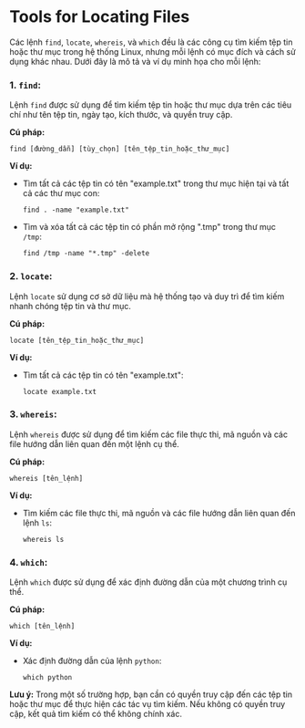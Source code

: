 # Tools for Locating Files

Các lệnh `find`, `locate`, `whereis`, và `which` đều là các công cụ tìm kiếm tệp tin hoặc thư mục trong hệ thống Linux, nhưng mỗi lệnh có mục đích và cách sử dụng khác nhau. Dưới đây là mô tả và ví dụ minh họa cho mỗi lệnh:

### 1. `find`:

Lệnh `find` được sử dụng để tìm kiếm tệp tin hoặc thư mục dựa trên các tiêu chí như tên tệp tin, ngày tạo, kích thước, và quyền truy cập.

**Cú pháp:**
```
find [đường_dẫn] [tùy_chọn] [tên_tệp_tin_hoặc_thư_mục]
```

**Ví dụ:**
- Tìm tất cả các tệp tin có tên "example.txt" trong thư mục hiện tại và tất cả các thư mục con:
  ```
  find . -name "example.txt"
  ```
- Tìm và xóa tất cả các tệp tin có phần mở rộng ".tmp" trong thư mục `/tmp`:
  ```
  find /tmp -name "*.tmp" -delete
  ```

### 2. `locate`:

Lệnh `locate` sử dụng cơ sở dữ liệu mà hệ thống tạo và duy trì để tìm kiếm nhanh chóng tệp tin và thư mục.

**Cú pháp:**
```
locate [tên_tệp_tin_hoặc_thư_mục]
```

**Ví dụ:**
- Tìm tất cả các tệp tin có tên "example.txt":
  ```
  locate example.txt
  ```

### 3. `whereis`:

Lệnh `whereis` được sử dụng để tìm kiếm các file thực thi, mã nguồn và các file hướng dẫn liên quan đến một lệnh cụ thể.

**Cú pháp:**
```
whereis [tên_lệnh]
```

**Ví dụ:**
- Tìm kiếm các file thực thi, mã nguồn và các file hướng dẫn liên quan đến lệnh `ls`:
  ```
  whereis ls
  ```

### 4. `which`:

Lệnh `which` được sử dụng để xác định đường dẫn của một chương trình cụ thể.

**Cú pháp:**
```
which [tên_lệnh]
```

**Ví dụ:**
- Xác định đường dẫn của lệnh `python`:
  ```
  which python
  ```

**Lưu ý:** Trong một số trường hợp, bạn cần có quyền truy cập đến các tệp tin hoặc thư mục để thực hiện các tác vụ tìm kiếm. Nếu không có quyền truy cập, kết quả tìm kiếm có thể không chính xác.